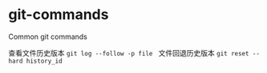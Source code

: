 # git-commands
Common git commands

查看文件历史版本
`git log --follow -p file`
  
文件回退历史版本
`git reset --hard history_id`
